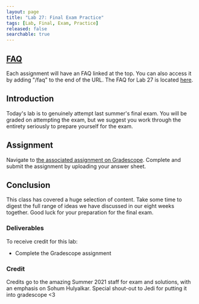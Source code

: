 ```yaml
---
layout: page
title: "Lab 27: Final Exam Practice"
tags: [Lab, Final, Exam, Practice]
released: false
searchable: true
---
```


## [FAQ](faq.md)

Each assignment will have an FAQ linked at the top. You can also access it by
adding "/faq" to the end of the URL. The FAQ for Lab 27 is located
[here](faq.md).


## Introduction

Today's lab is to genuinely attempt last summer's final exam. You will be graded on
attempting the exam, but we suggest you work through the entirety seriously to 
prepare yourself for the exam.

## Assignment

Navigate to [the associated assignment on 
Gradescope](https://www.gradescope.com/courses/403373/assignments/2158816). 
Complete and submit the assignment by uploading your answer sheet.


## Conclusion

This class has covered a huge selection of content. Take some time to digest 
the full range of ideas we have discussed in our eight weeks together. Good
luck for your preparation for the final exam.

### Deliverables

To receive credit for this lab:
- Complete the Gradescope assignment

### Credit

Credits go to the amazing Summer 2021 staff for exam and solutions, with an emphasis on 
Sohum Hulyalkar. Special shout-out to Jedi for putting it into gradescope <3